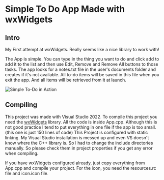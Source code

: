 # Simple To Do App Made with wxWidgets
## Intro
My First attempt at wxWidgets. Really seems like a nice library to work with!

The App is simple. You can type in the thing you want to do and click add to add it to the list and then use Edit, Remove and Remove All buttons to those tasks. The app looks for a notes.txt file in the user's documents folder and creates if it's not available. All to-do items will be saved in this file when you exit the app. And all items will be retrieved from it at launch.

![Simple To-Do in Action](https://i.imgur.com/6UNNQ5m.png)


## Compiling
This project was made with Visual Studio 2022.
To compile this project you need the [wxWidgets](https://www.wxwidgets.org/) library.
All the code is inside App.cpp. Although this is not good practice I tend to put everything in one file if the app is too small. (this one is just 150 lines of code)
This Project is configured with static linking.
My Visual Studio installation is messed up and even VS doesn't know where the C++ library is. So I had to change the include directories manually. So please check them in project properties if you get any error when compiling.

If you have wxWidgets configured already, just copy everything from App.cpp and compile your project. 
For the icon, you need the resources.rc file and icon.icon file.
